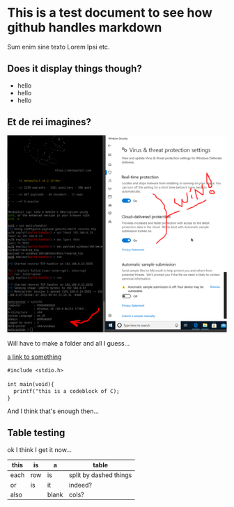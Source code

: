 # This is a test document to see how github handles markdown 

Sum enim sine texto Lorem Ipsi etc. 

## Does it display things though? 


- hello
- hello 
- hello

## Et de rei imagines? 

![](images/wd_ev_shell.png)

Will have to make a folder and all I guess... 

[a link to something](https://something.com)

```
#include <stdio.h>

int main(void){
  printf("this is a codeblock of C);
}

```

And I think that's enough then... 


## Table testing

ok I think I get it now... 

|this|is|a|table|
|-|-|-|-|
|each|row|is|split by dashed things|
|or|is|it|indeed?|
|also||blank|cols?|

